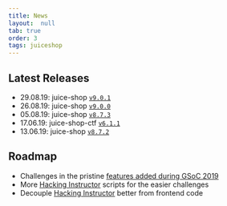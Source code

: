 ```yaml
---
title: News
layout:  null
tab: true
order: 3
tags: juiceshop
---
```


## Latest Releases

* 29.08.19: juice-shop
  [`v9.0.1`](https://github.com/bkimminich/juice-shop/releases/tag/v9.0.1)
* 26.08.19: juice-shop
  [`v9.0.0`](https://github.com/bkimminich/juice-shop/releases/tag/v9.0.0)
* 05.08.19: juice-shop
  [`v8.7.3`](https://github.com/bkimminich/juice-shop/releases/tag/v8.7.3)
* 17.06.19: juice-shop-ctf
  [`v6.1.1`](https://github.com/bkimminich/juice-shop-ctf/releases/tag/v6.1.1)
* 13.06.19: juice-shop
  [`v8.7.2`](https://github.com/bkimminich/juice-shop/releases/tag/v8.7.2)

## Roadmap

* Challenges in the pristine [features added during GSoC 2019](https://agrawalarpit14.github.io/GSoC/)
* More [Hacking Instructor](https://github.com/bkimminich/juice-shop/issues/440) scripts for the easier challenges
* Decouple [Hacking Instructor](https://github.com/bkimminich/juice-shop/issues/440) better from frontend code